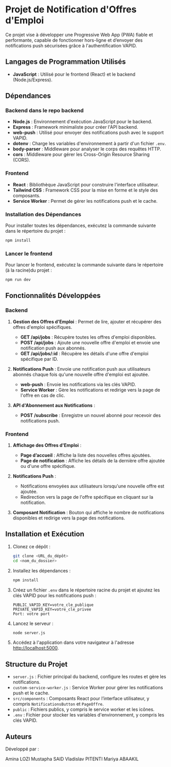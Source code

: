 # Projet de Notification d'Offres d'Emploi

Ce projet vise à développer une Progressive Web App (PWA) fiable et performante, capable de fonctionner hors-ligne et d’envoyer des notifications push sécurisées grâce à l'authentification VAPID.

## Langages de Programmation Utilisés

- **JavaScript** : Utilisé pour le frontend (React) et le backend (Node.js/Express).

## Dépendances

### Backend dans le repo backend

- **Node.js** : Environnement d'exécution JavaScript pour le backend.
- **Express** : Framework minimaliste pour créer l'API backend.
- **web-push** : Utilisé pour envoyer des notifications push avec le support VAPID.
- **dotenv** : Charge les variables d'environnement à partir d'un fichier `.env`.
- **body-parser** : Middleware pour analyser le corps des requêtes HTTP.
- **cors** : Middleware pour gérer les Cross-Origin Resource Sharing (CORS).

### Frontend

- **React** : Bibliothèque JavaScript pour construire l'interface utilisateur.
- **Tailwind CSS** : Framework CSS pour la mise en forme et le style des composants.
- **Service Worker** : Permet de gérer les notifications push et le cache.

### Installation des Dépendances

Pour installer toutes les dépendances, exécutez la commande suivante dans le répertoire du projet :

```bash
npm install
```

### Lancer le frontend

Pour lancer le frontend, exécutez la commande suivante dans le répertoire (à la racine)du projet :

```bash
npm run dev
```

## Fonctionnalités Développées

### Backend

1. **Gestion des Offres d'Emploi** : Permet de lire, ajouter et récupérer des offres d'emploi spécifiques.
   - **GET /api/jobs** : Récupère toutes les offres d'emploi disponibles.
   - **POST /api/jobs** : Ajoute une nouvelle offre d'emploi et envoie une notification push aux abonnés.
   - **GET /api/jobs/:id** : Récupère les détails d'une offre d'emploi spécifique par ID.
2. **Notifications Push** : Envoie une notification push aux utilisateurs abonnés chaque fois qu'une nouvelle offre d'emploi est ajoutée.

   - **web-push** : Envoie les notifications via les clés VAPID.
   - **Service Worker** : Gère les notifications et redirige vers la page de l'offre en cas de clic.

3. **API d'Abonnement aux Notifications** :
   - **POST /subscribe** : Enregistre un nouvel abonné pour recevoir des notifications push.

### Frontend

1. **Affichage des Offres d'Emploi** :
   - **Page d’accueil** : Affiche la liste des nouvelles offres ajoutées.
   - **Page de notification** : Affiche les détails de la dernière offre ajoutée ou d'une offre spécifique.
2. **Notifications Push** :

   - Notifications envoyées aux utilisateurs lorsqu'une nouvelle offre est ajoutée.
   - Redirection vers la page de l'offre spécifique en cliquant sur la notification.

3. **Composant Notification** : Bouton qui affiche le nombre de notifications disponibles et redirige vers la page des notifications.

## Installation et Exécution

1. Clonez ce dépôt :

   ```bash
   git clone <URL_du_dépôt>
   cd <nom_du_dossier>
   ```

2. Installez les dépendances :

   ```bash
   npm install
   ```

3. Créez un fichier `.env` dans le répertoire racine du projet et ajoutez les clés VAPID pour les notifications push :

   ```plaintext
   PUBLIC_VAPID_KEY=votre_cle_publique
   PRIVATE_VAPID_KEY=votre_cle_privee
   Port: votre port
   ```

4. Lancez le serveur :

   ```bash
   node server.js
   ```

5. Accédez à l'application dans votre navigateur à l'adresse [http://localhost:5000](http://localhost:5000).

## Structure du Projet

- `server.js` : Fichier principal du backend, configure les routes et gère les notifications.
- `custom-service-worker.js` : Service Worker pour gérer les notifications push et le cache.
- `src/components` : Composants React pour l’interface utilisateur, y compris `NotificationsButton` et `PageOffre`.
- `public` : Fichiers publics, y compris le service worker et les icônes.
- `.env` : Fichier pour stocker les variables d'environnement, y compris les clés VAPID.

## Auteurs

Développé par :

Amina LOZI
Mustapha SAID
Vladislav PITENTI
Mariya ABAAKIL
